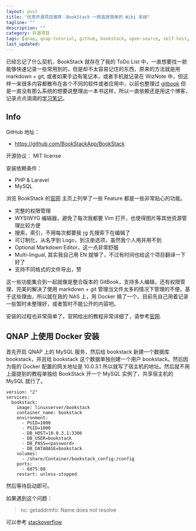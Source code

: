 ```yaml
---
layout: post
title: "优秀开源项目推荐：BookStack 一款高效简单的 Wiki 系统"
tagline: ""
description: ""
category: 开源项目
tags: [qnap, qnap-tutorial, github, bookstack, open-source, self-host, wiki, ]
last_updated:
---
```


已经忘记了什么契机，BookStack 就存在了我的 ToDo List 中，一直想要找一款能够快速记录一些常用到的，但是却不太容易记住的东西，原来的方法就是用 markdown + git, 或者如果手边有笔记本，或者手机就记录在 WizNote 中，但这样一来很多内容都散布在各个不同的软件或者应用中，以前也整理过 [gitbook](https://einverne.github.io/gitbook-tutorial/) 但是一直没有那么系统的想要说整理出一本书这样，所以一直依赖还是用这个博客，记录点点滴滴的[学习笔记](/categories.html#学习笔记)。

## Info

GitHub 地址：

- <https://github.com/BookStackApp/BookStack>

开源协议： MIT license

安装依赖条件：

- PHP & Laravel
- MySQL

浏览 BookStack 的[官网](https://www.bookstackapp.com/) 主页上列举了一些 Feature 都是一些非常贴心的功能。

- 完整的权限管理
- WYSIWYG 编辑器，避免了每次我都要 Vim 打开，也使得图片等其他资源管理比较方便
- 搜索，索引，不用每次都要我 [rg](/post/2019/09/ripgrep-recursively-searches-directories-using-regex-pattern.html) 先搜索下在编辑了
- 可订制化，从名字到 Logo，到注册选项，虽然我个人用并用不到
- Optional Markdown Editor，这一点非常舒服
- Multi-lingual, 其实我自己用 EN 就够了，不过有时间也给这个项目翻译一下好了
- 支持不同格式的文件导出，赞

这一些功能集合到一起就像是整合版本的 GitBook，支持多人编辑，还有权限管理，完美的解决了使用 markdown + git 管理当文件太多的情况下管理的不便。基于这些理由，所以就在我的 NAS 上，用 Docker 搞了一个。目前先自己用着记录一些暂时未整理好，或者暂时不能公开的内容吧。

安装的过程也非常简单了，官网给出的教程非常详细了，请参考[官网](https://www.bookstackapp.com/docs/admin/installation/).

## QNAP 上使用 Docker 安装
首先开启 QNAP 上的 MySQL 服务，然后给 bookstack 新建一个数据库 bookstack，并且给 bookstack 这个数据单独创建一个用户 bookstack。然后因为我的 Docker 配置的网关地址是 10.0.3.1 所以就写了宿主机的地址。然后就不用上面提到的教程单独给 BookStack 开一个 MySQL 实例了，共享宿主机的 MySQL 就行了。

	version: "2"
	services:
	  bookstack:
		image: linuxserver/bookstack
		container_name: bookstack
		environment:
		  - PUID=1000
		  - PGID=1000
		  - DB_HOST=10.0.3.1:3306
		  - DB_USER=bookstack
		  - DB_PASS=<password>
		  - DB_DATABASE=bookstack
		volumes:
		  - /share/Container/bookstack_config:/config
		ports:
		  - 6875:80
		restart: unless-stopped

然后等待启动即可。

如果遇到这个问题：

> nc: getaddrinfo: Name does not resolve

可以参考 [stackoverflow](https://stackoverflow.com/questions/54433522/docker-compose-and-postgres-name-does-not-resolve)


